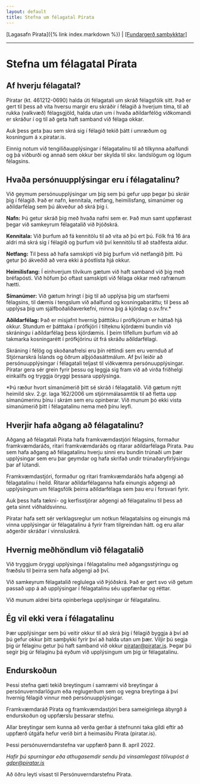 ```yaml
---
layout: default
title: Stefna um félagatal Pírata
---
```


[Lagasafn Pírata]({% link index.markdown %}) \| [[Fundargerð samþykktar]](https://github.com/piratar/Skjalasafn/blob/master/Fundargerdir/Nefndir/Framkvaemdarad/2020/2020-02-25.md)

***

# Stefna um félagatal Pírata

## Af hverju félagatal?

Píratar (kt. 461212-0690) halda úti félagatali um skráð félagsfólk sitt. Það er gert til þess að vita hversu margir eru skráðir í félagið á hverjum tíma, til að rukka (valkvæð) félagsgjöld, halda utan um í hvaða aðildarfélög viðkomandi er skráður í og til að geta haft samband við félaga okkar.

Auk þess geta þau sem skrá sig í félagið tekið þátt í umræðum og kosningum á x.piratar.is.

Einnig notum við tengiliðaupplýsingar í félagatalinu til að tilkynna aðalfundi og þá viðburði og annað sem okkur ber skylda til skv. landslögum og lögum félagsins.

## Hvaða persónuupplýsingar eru í félagatalinu?

Við geymum persónuupplýsingar um þig sem þú gefur upp þegar þú skráir þig í félagið. Það er nafn, kennitala, netfang, heimilisfang, símanúmer og aðildarfélag sem þú ákveður að skrá þig í.

**Nafn:** Þú getur skráð þig með hvaða nafni sem er. Það mun samt uppfærast þegar við samkeyrum félagatalið við Þjóðskrá.

**Kennitala:** Við þurfum að fá kennitölu til að vita að þú ert þú. Fólk frá 16 ára aldri má skrá sig í félagið og þurfum við því kennitölu til að staðfesta aldur.

**Netfang:** Til þess að hafa samskipti við þig þurfum við netfangið þitt. Þú getur þó ákveðið að vera ekki á póstlista hjá okkur.

**Heimilisfang:** Í einhverjum tilvikum gætum við haft samband við þig með bréfapósti. Við höfum þó oftast samskipti við félaga okkar með rafrænum hætti.

**Símanúmer:** Við gætum hringt í þig til að upplýsa þig um starfsemi félagsins, til dæmis í tengslum við aðalfund og kosningabaráttu; til þess að upplýsa þig um sjálfboðaliðaverkefni, minna þig á kjördag o.sv.frv.*

**Aðildarfélag:** Það er misjafnt hvernig þátttöku í prófkjörum er háttað hjá okkur. Stundum er þátttaka í prófkjöri í tilteknu kjördæmi bundin við skráningu í aðildarfélag þess kjördæmis. Í þeim tilfellum þurfum við að takmarka kosningarétt í prófkjörinu út frá skráðu aðildarfélagi.

Skráning í félög og skoðanafrelsi eru þín réttindi sem eru vernduð af Stjórnarskrá Íslands og öðrum alþjóðasáttmálum. Af því leiðir að persónuupplýsingar í félagatali teljast til viðkvæmra persónuupplýsingar. Píratar gera sér grein fyrir þessu og leggja sig fram við að virða friðhelgi einkalífs og tryggja öryggi þessara upplýsinga.

*Þú ræður hvort símanúmerið þitt sé skráð í félagatalið. Við gætum nýtt heimild skv. 2.gr. laga 162/2006 um stjórnmálasamtök til að fletta upp símanúmerinu þínu í skrám sem eru opinberar. Við munum þó ekki vista símanúmerið þitt í félagatalinu nema með þínu leyfi.

## Hverjir hafa aðgang að félagatalinu?

Aðgang að félagatali Pírata hafa framkvæmdastjóri félagsins, formaður framkvæmdaráðs, ritari framkvæmdaráðs og ritarar aðildarfélaga Pírata. Þau sem hafa aðgang að félagatalinu hverju sinni eru bundin trúnaði um þær upplýsingar sem eru þar geymdar og hafa skrifað undir trúnaðaryfirlýsingu þar af lútandi.

Framkvæmdastjóri, formaður og ritari framkvæmdaráðs hafa aðgengi að félagatalinu í heild. Ritarar aðildarfélaganna hafa einungis aðgengi að upplýsingum um félagsfólk þeirra aðildarfélaga sem þau eru í forsvari fyrir.

Auk þess hafa tækni- og kerfisstjórar aðgengi að félagatalinu til þess að geta sinnt viðhaldsvinnu.

Píratar hafa sett sér verklagsreglur um notkun félagatalsins og einungis má vinna upplýsingar úr félagatalinu á fyrir fram tilgreindan hátt. og eru allar aðgerðir skráðar í vinnsluskrá.

## Hvernig meðhöndlum við félagatalið

Við tryggjum öryggi upplýsinga í félagatalinu með aðgangsstýringu og fræðslu til þeirra sem hafa aðgengi að því.

Við samkeyrum félagatalið reglulega við Þjóðskrá. Það er gert svo við getum passað upp á að upplýsingar í félagatalinu séu uppfærðar og réttar.

Við munum aldrei birta opinberlega upplýsingar úr félagatalinu.

## Ég vil ekki vera í félagatalinu

Þær upplýsingar sem þú veitir okkur til að skrá þig í félagið byggja á því að þú gefur okkur þitt samþykki fyrir því að halda utan um þær. Viljir þú segja þig úr félaginu getur þú haft samband við okkur piratar@piratar.is. Þegar þú segir þig úr félaginu þá eyðum við upplýsingum um þig úr félagatalinu.

## Endurskoðun

Þessi stefna gæti tekið breytingum í samræmi við breytingar á persónuverndarlögum eða reglugerðum sem og vegna breytinga á því hvernig félagið vinnur með persónuupplýsingar.

Framkvæmdaráð Pírata og framkvæmdastjóri bera sameiginlega ábyrgð á endurskoðun og uppfærslu þessarar stefnu.

Allar breytingar sem kunna að verða gerðar á stefnunni taka gildi eftir að uppfærð útgáfa hefur verið birt á heimasíðu Pírata (piratar.is).

Þessi persónuverndarstefna var uppfærð þann 8. apríl 2022.

*Hafir þú spurningar eða athugasemdir sendu þá vinsamlegast tölvupóst á gdpr@piratar.is*

Að öðru leyti vísast til Persónuverndarstefnu Pírata.
